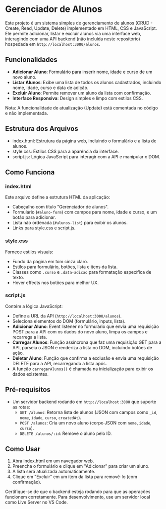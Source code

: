 # Gerenciador de Alunos

Este projeto é um sistema simples de gerenciamento de alunos (CRUD - Create, Read, Update, Delete) implementado em HTML, CSS e JavaScript. Ele permite adicionar, listar e excluir alunos via uma interface web, interagindo com uma API backend (não incluída neste repositório) hospedada em `http://localhost:3000/alunos`.

## Funcionalidades

- **Adicionar Aluno**: Formulário para inserir nome, idade e curso de um novo aluno.
- **Listar Alunos**: Exibe uma lista de todos os alunos cadastrados, incluindo nome, idade, curso e data de adição.
- **Excluir Aluno**: Permite remover um aluno da lista com confirmação.
- **Interface Responsiva**: Design simples e limpo com estilos CSS.

Nota: A funcionalidade de atualização (Update) está comentada no código e não implementada.

## Estrutura dos Arquivos

- index.html: Estrutura da página web, incluindo o formulário e a lista de alunos.
- style.css: Estilos CSS para a aparência da interface.
- script.js: Lógica JavaScript para interagir com a API e manipular o DOM.

## Como Funciona

### index.html
Este arquivo define a estrutura HTML da aplicação:
- Cabeçalho com título "Gerenciador de alunos".
- Formulário (`#aluno-form`) com campos para nome, idade e curso, e um botão para adicionar.
- Lista não ordenada (`#alunos-list`) para exibir os alunos.
- Links para style.css e script.js.

### style.css
Fornece estilos visuais:
- Fundo da página em tom cinza claro.
- Estilos para formulário, botões, lista e itens da lista.
- Classes como `.curso` e `.data-adicao` para formatação específica de texto.
- Hover effects nos botões para melhor UX.

### script.js
Contém a lógica JavaScript:
- Define a URL da API (`http://localhost:3000/alunos`).
- Seleciona elementos do DOM (formulário, inputs, lista).
- **Adicionar Aluno**: Event listener no formulário que envia uma requisição POST para a API com os dados do novo aluno, limpa os campos e recarrega a lista.
- **Carregar Alunos**: Função assíncrona que faz uma requisição GET para a API, parseia o JSON e renderiza a lista no DOM, incluindo botões de ação.
- **Deletar Aluno**: Função que confirma a exclusão e envia uma requisição DELETE para a API, recarregando a lista após.
- A função `carregarAlunos()` é chamada na inicialização para exibir os dados existentes.

## Pré-requisitos

- Um servidor backend rodando em `http://localhost:3000` que suporte as rotas:
  - `GET /alunos`: Retorna lista de alunos (JSON com campos como `_id`, `nome`, `idade`, `curso`, `createdAt`).
  - `POST /alunos`: Cria um novo aluno (corpo JSON com `nome`, `idade`, `curso`).
  - `DELETE /alunos/:id`: Remove o aluno pelo ID.

## Como Usar

1. Abra index.html em um navegador web.
2. Preencha o formulário e clique em "Adicionar" para criar um aluno.
3. A lista será atualizada automaticamente.
4. Clique em "Excluir" em um item da lista para removê-lo (com confirmação).

Certifique-se de que o backend esteja rodando para que as operações funcionem corretamente. Para desenvolvimento, use um servidor local como Live Server no VS Code.